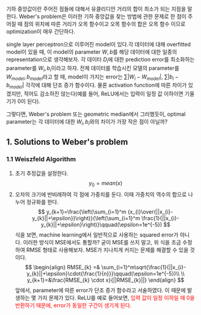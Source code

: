 기하 중앙값이란 주어진 점들에 대해서 유클리디안 거리의 합이 최소가 되는 지점을 말한다. Weber's problem은 이러한 기하 중앙값을 찾는 방법에 관한 문제로 한 점이 주어질 때 점의 위치에 따른 거리가 오목 함수이고 오목 함수의 합은 오목 함수 이므로 optimization이 매우 간단하다.

single layer perceptron으로 이루어진 model이 있다.각 데이터에 대해 overfitted model이 있을 때, 이 model의 parameter $W, b$를 해당 데이터에 대한 일종의 representation으로 생각해보자. 각 데이터 $D_{i}$에 대한 prediction error를 최소화하는 parameter를 $W_{i}, b_{i}$이라고 하자. 전체 데이터를 학습시킨 모델의 parameter를 $W_{model}, b_{model}$라고 할 때, model이 가지는 error는 $\sum{|W_{i}-W_{model}|}$, $\sum{|b_{i}-b_{model}|}$ 각각에 대해 단조 증가 함수이다. 물론 activation function에 따른 차이가 있겠지만, 적어도 감소하진 않는다(예를 들어, ReLU에서는 입력이 일정 값 이하이면 기울기가 0이 된다). 

그렇다면, Weber's problem 또는 geometric median에서 그러했듯이, optimal parameter는 각 데이터에 대한 $W_{i}, b_{i}$와의 차이가 가장 작은 점이 아닐까?
## 1. Solutions to Weber's problem
### 1.1 Weiszfeld Algorithm
1. 초기 추정값을 설정한다.
   $$
   y_{0}=mean(x)
   $$
1. 오차의 크기에 반비례하여 각 점에 가중치를 둔다. 이때 가중치의 역수의 합으로 나누어 정규화를 한다.
$$
y_{k+1}=\frac{\left(\sum_{i=1}^m {x_{i}\over{||x_{i}-y_{k}||+\epsilon}}\right)}{\left(\sum_{i=1}^m \frac{1}{||x_{i}-y_{k}||+\epsilon}\right)}\qquad(\epsilon=1e^{-5})
$$
식을 보면, machine learning에서 일반적으로 사용하는 squared error가 아니다. 이러한 방식이 MSE에서도 통할까? 굳이 MSE를 쓰지 말고, 위 식을 조금 수정하여 RMSE 형태로 사용해보자. MSE가 지나치게 커지는 문제를 해결할 수 있을 것이다.
$$
\begin{align}
RMSE_{k} =& \sum_{i=1}^m\sqrt{\frac{1}{||x_{i}-y_{k}||+\epsilon}\cdot{\frac{1}{n}}}\qquad(\epsilon=1e^{-5})\\ \\
y_{k+1}=&\frac{RMSE_{k} \cdot x}{||RMSE_{k}||}
\end{align}
$$
앞에서, parameter에 따른 error가 단조 증가 함수라고 서술하였다. 이 때문에 발생하는 몇 가지 문제가 있다. ReLU를 예로 들어보면, <font color="#ff0000">입력 값이 일정 이하일 때 0을 반환하기 때문에, error가 동일한 구간이 생기게 된다. </font>

